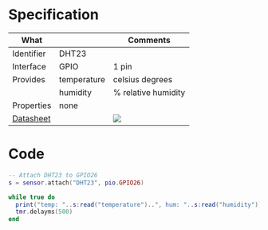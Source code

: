 # Specification

| What         |             | Comments                   |
|--------------|-------------|----------------------------|
| Identifier   | DHT23       |                            |
| Interface    | GPIO        | 1 pin                      |
| Provides     | temperature | celsius degrees            |
|              | humidity    | % relative humidity        |
| Properties   | none        |                            |
| [Datasheet](https://kropochev.com/downloads/humidity/AM2301.pdf)    |             | ![](http://git.whitecatboard.org/dht23.png)                           |


# Code

```lua
-- Attach DHT23 to GPIO26
s = sensor.attach("DHT23", pio.GPIO26)

while true do
  print("temp: "..s:read("temperature")..", hum: "..s:read("humidity"))
  tmr.delayms(500)
end
```